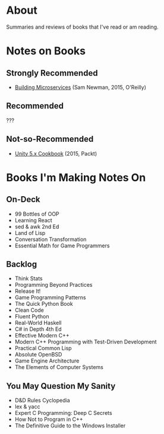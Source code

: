 # About

Summaries and reviews of books that I've read or am reading.

# Notes on Books

## Strongly Recommended

* [Building Microservices](./building-microservices.md) (Sam Newman, 2015, O'Reilly)

## Recommended

???

## Not-so-Recommended

* [Unity 5.x Cookbook](./unity-5x-cookbook.md) (2015, Packt)

# Books I'm Making Notes On

## On-Deck

* 99 Bottles of OOP
* Learning React
* sed & awk 2nd Ed
* Land of Lisp
* Conversation Transformation
* Essential Math for Game Programmers

## Backlog

* Think Stats
* Programming Beyond Practices
* Release It!
* Game Programming Patterns
* The Quick Python Book
* Clean Code
* Fluent Python
* Real-World Haskell
* C# in Depth 4th Ed
* Effective Modern C++
* Modern C++ Programming with Test-Driven Development
* Practical Common Lisp
* Absolute OpenBSD
* Game Engine Architecture
* The Elements of Computer Systems

## You May Question My Sanity

* D&D Rules Cyclopedia
* lex & yacc
* Expert C Programming: Deep C Secrets
* How Not to Program in C++
* The Definitive Guide to the Windows Installer
